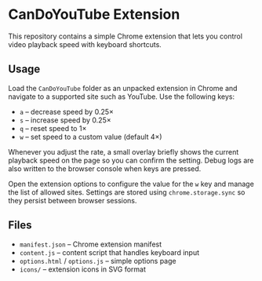 # CanDoYouTube Extension

This repository contains a simple Chrome extension that lets you control video playback speed with keyboard shortcuts.

## Usage

Load the `CanDoYouTube` folder as an unpacked extension in Chrome and navigate to a supported site such as YouTube. Use the following keys:

- `a` – decrease speed by 0.25×
- `s` – increase speed by 0.25×
- `q` – reset speed to 1×
- `w` – set speed to a custom value (default 4×)

Whenever you adjust the rate, a small overlay briefly shows the current
playback speed on the page so you can confirm the setting. Debug logs are
also written to the browser console when keys are pressed.

Open the extension options to configure the value for the `w` key and manage the list of allowed sites. Settings are stored using `chrome.storage.sync` so they persist between browser sessions.

## Files

- `manifest.json` – Chrome extension manifest
- `content.js` – content script that handles keyboard input
- `options.html` / `options.js` – simple options page
- `icons/` – extension icons in SVG format


